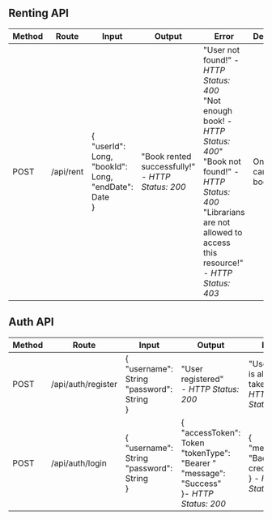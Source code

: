 ## Renting API
| Method | Route  | Input | Output | Error | Description
| ------------- | ------------- | ------------- | ------------- | ------------- | ------------- |
| POST  | /api/rent  | {<br>"userId": Long,<br>"bookId": Long,<br>"endDate": Date<br>}  | "Book rented successfully!" <br> - *HTTP Status: 200*  | "User not found!" - *HTTP Status: 400* <br> "Not enough book! - *HTTP Status: 400*" <br> "Book not found!" - *HTTP Status: 400* <br> "Librarians are not allowed to access this resource!" - *HTTP Status: 403*  | Only user can rent books  |
## Auth API
| Method | Route  | Input | Output | Error | Description
| ------------- | ------------- | ------------- | ------------- | ------------- | ------------- |
| POST  | /api/auth/register  | {<br>"username": String<br>"password": String <br>}  | "User registered" <br> - *HTTP Status: 200*  | "Username is already taken" - *HTTP Status: 400* <br> | User register |
| POST  | /api/auth/login  | {<br>"username": String<br>"password": String <br>}  | {<br>"accessToken": Token <br> "tokenType": "Bearer " <br> "message": "Success" <br>}- *HTTP Status: 200*  |  {<br>"message": "Bad credentials" <br> } - *HTTP Status: 400* | User register |
